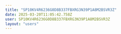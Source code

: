 ```yaml
---
title: "SP10KV4R6236G0D8B337FBXRG3N39P1A8M2BSVR3Z"
date: 2025-03-20T11:05:42.758Z
user: SP10KV4R6236G0D8B337FBXRG3N39P1A8M2BSVR3Z
layout: "users"
---
```

    